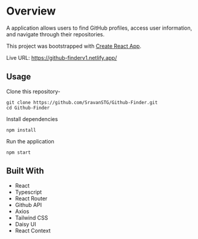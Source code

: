 # Overview

A application allows users to find GitHub profiles, access user information, and navigate through their repositories.
<br />

This project was bootstrapped with [Create React App](https://github.com/facebook/create-react-app).

Live URL: https://github-finderv1.netlify.app/

## Usage

Clone this repository-
```
git clone https://github.com/SravanSTG/Github-Finder.git
cd Github-Finder
```

Install dependencies
```
npm install
```

Run the application
```
npm start
```

## Built With
- React
- Typescript
- React Router
- Github API
- Axios
- Tailwind CSS
- Daisy UI
- React Context
